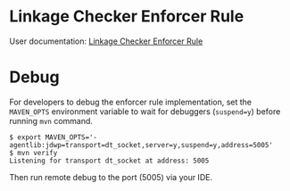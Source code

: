 # Linkage Checker Enforcer Rule

User documentation: [Linkage Checker Enforcer Rule](
https://github.com/GoogleCloudPlatform/cloud-opensource-java/wiki/Linkage-Checker-Enforcer-Rule)

# Debug

For developers to debug the enforcer rule implementation, set the `MAVEN_OPTS` environment variable
to wait for debuggers (`suspend=y`) before running `mvn` command.

```
$ export MAVEN_OPTS='-agentlib:jdwp=transport=dt_socket,server=y,suspend=y,address=5005'
$ mvn verify
Listening for transport dt_socket at address: 5005
```

Then run remote debug to the port (5005) via your IDE.
